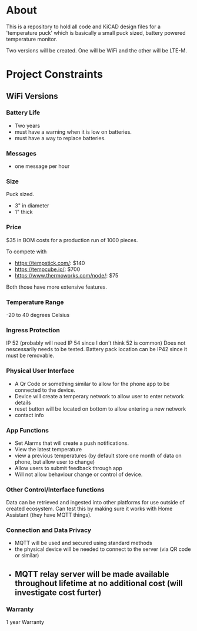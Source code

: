 # About
This is a repository to hold all code and KiCAD design files for a 'temperature puck' which is basically a small puck sized, battery powered temperature monitor.

Two versions will be created. One will be WiFi and the other will be LTE-M.

# Project Constraints
## WiFi Versions
### Battery Life
- Two years
- must have a warning when it is low on batteries.
- must have a way to replace batteries.

### Messages
- one message per hour

### Size
Puck sized.
- 3" in diameter
- 1" thick

### Price
$35 in BOM costs for a production run of 1000 pieces.

To compete with
- https://tempstick.com/: $140
- https://tempcube.io/: $700
- https://www.thermoworks.com/node/: $75

Both those have more extensive features.

### Temperature Range
-20 to 40 degrees Celsius

### Ingress Protection
IP 52 (probably will need IP 54 since I don't think 52 is common)
Does not nescessarily needs to be tested.
Battery pack location can be IP42 since it must be removable.

### Physical User Interface
- A Qr Code or something similar to allow for the phone app to be connected to the device.
- Device will create a temperary network to allow user to enter network details
- reset button will be located on bottom to allow entering a new network
- contact info

### App Functions
- Set Alarms that will create a push notifications.
- View the latest temperature
- view a previous temperatures (by default store one month of data on phone, but allow user to change)
- Allow users to submit feedback through app
- Will not allow behaviour change or control of device.

### Other Control/Interface functions
Data can be retrieved and ingested into other platforms for use outside of created ecosystem. Can test this by making sure it works with Home Assistant (they have MQTT things).

### Connection and Data Privacy
- MQTT will be used and secured using standard methods
- the physical device will be needed to connect to the server (via QR code or similar)
- MQTT relay server will be made available throughout lifetime at no additional cost (will investigate cost furter)
  - 

### Warranty
1 year Warranty
